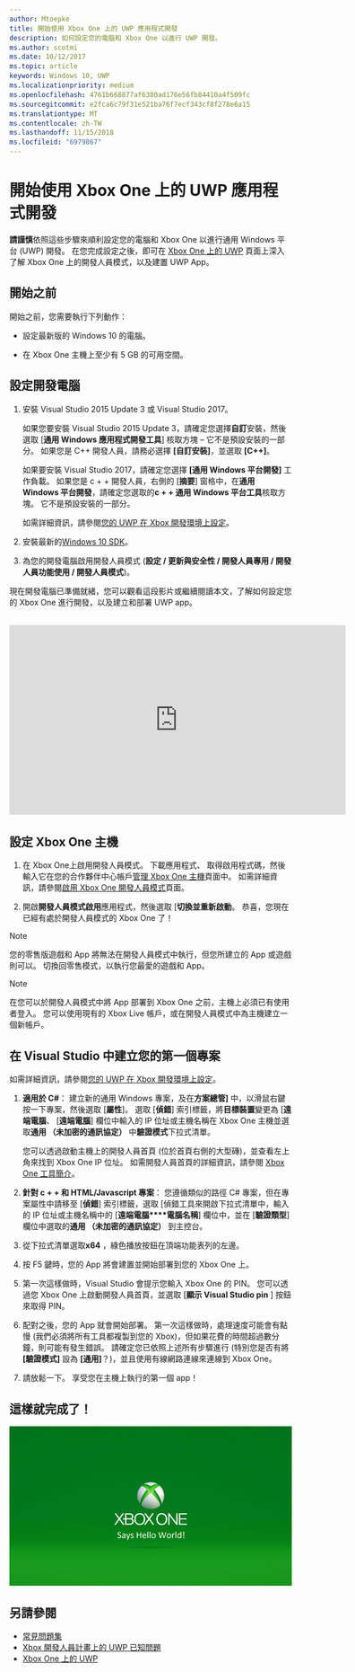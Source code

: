 ```yaml
---
author: Mtoepke
title: 開始使用 Xbox One 上的 UWP 應用程式開發
description: 如何設定您的電腦和 Xbox One 以進行 UWP 開發。
ms.author: scotmi
ms.date: 10/12/2017
ms.topic: article
keywords: Windows 10, UWP
ms.localizationpriority: medium
ms.openlocfilehash: 4761b668877af6380ad176e56fb84410a4f509fc
ms.sourcegitcommit: e2fca6c79f31e521ba76f7ecf343cf8f278e6a15
ms.translationtype: MT
ms.contentlocale: zh-TW
ms.lasthandoff: 11/15/2018
ms.locfileid: "6979867"
---
```

# <a name="getting-started-with-uwp-app-development-on-xbox-one"></a>開始使用 Xbox One 上的 UWP 應用程式開發

**請謹慎**依照這些步驟來順利設定您的電腦和 Xbox One 以進行通用 Windows 平台 (UWP) 開發。 在您完成設定之後，即可在 [Xbox One 上的 UWP](index.md) 頁面上深入了解 Xbox One 上的開發人員模式，以及建置 UWP App。 

## <a name="before-you-start"></a>開始之前

開始之前，您需要執行下列動作：
-   設定最新版的 Windows 10 的電腦。
<!-- -  Install Microsoft Visual Studio 2015 Update 3 or Microsoft Visual Studio 2017.

    > [!NOTE]
    > Visual Studio 2017 is required if you are using the Windows 10, build 15063 SDK. -->

- 在 Xbox One 主機上至少有 5 GB 的可用空間。

## <a name="setting-up-your-development-pc"></a>設定開發電腦

1.  安裝 Visual Studio 2015 Update 3 或 Visual Studio 2017。

    如果您要安裝 Visual Studio 2015 Update 3，請確定您選擇**自訂**安裝，然後選取 [**通用 Windows 應用程式開發工具**] 核取方塊 – 它不是預設安裝的一部分。 如果您是 C++ 開發人員，請務必選擇 **\[自訂安裝\]**，並選取 **\[C++\]**。

    如果要安裝 Visual Studio 2017，請確定您選擇 **\[通用 Windows 平台開發\]** 工作負載。 如果您是 c + + 開發人員，右側的 [**摘要**] 窗格中，在**通用 Windows 平台開發**，請確定您選取的**c + + 通用 Windows 平台工具**核取方塊。 它不是預設安裝的一部分。

    如需詳細資訊，請參閱[您的 UWP 在 Xbox 開發環境上設定](development-environment-setup.md)。

2.  安裝最新的[Windows 10 SDK](https://developer.microsoft.com/windows/downloads/windows-10-sdk)。

3.  為您的開發電腦啟用開發人員模式 (**設定 / 更新與安全性 / 開發人員專用 / 開發人員功能使用 / 開發人員模式**)。

現在開發電腦已準備就緒，您可以觀看這段影片或繼續閱讀本文，了解如何設定您的 Xbox One 進行開發，以及建立和部署 UWP app。
</br>
</br>
<iframe src="https://channel9.msdn.com/Events/Xbox/App-Dev-on-Xbox/Get-started-with-App-Dev-on-Xbox/player#time=51s:paused" width="600" height="338"  allowFullScreen frameBorder="0"></iframe>

## <a name="setting-up-your-xbox-one-console"></a>設定 Xbox One 主機

1.  在 Xbox One上啟用開發人員模式。 下載應用程式、 取得啟用程式碼，然後輸入它在您的合作夥伴中心帳戶[管理 Xbox One 主機](https://partner.microsoft.com/xboxactivate)頁面中。 如需詳細資訊，請參閱[啟用 Xbox One 開發人員模式](devkit-activation.md)頁面。 

2.  開啟**開發人員模式啟用**應用程式，然後選取 [**切換並重新啟動**。 恭喜，您現在已經有處於開發人員模式的 Xbox One 了！
  
  > [!NOTE]
  > 您的零售版遊戲和 App 將無法在開發人員模式中執行，但您所建立的 App 或遊戲則可以。 切換回零售模式，以執行您最愛的遊戲和 App。
    
  > [!NOTE]
  > 在您可以於開發人員模式中將 App 部署到 Xbox One 之前，主機上必須已有使用者登入。 您可以使用現有的 Xbox Live 帳戶，或在開發人員模式中為主機建立一個新帳戶。 

## <a name="creating-your-first-project-in-visual-studio"></a>在 Visual Studio 中建立您的第一個專案

如需詳細資訊，請參閱[您的 UWP 在 Xbox 開發環境上設定](development-environment-setup.md)。

1.  **適用於 C#**： 建立新的通用 Windows 專案，及在**方案總管]** 中，以滑鼠右鍵按一下專案，然後選取 [**屬性**]。 選取 [**偵錯**] 索引標籤，將**目標裝置**變更為 [**遠端電腦**、 [**遠端電腦**] 欄位中輸入的 IP 位址或主機名稱在 Xbox One 主機並選取**通用 （未加密的通訊協定）** 中**驗證模式**下拉式清單。   

    您可以透過啟動主機上的開發人員首頁 (位於首頁右側的大型磚)，並查看左上角來找到 Xbox One IP 位址。 如需開發人員首頁的詳細資訊，請參閱 [Xbox One 工具簡介](introduction-to-xbox-tools.md)。  

2.  **針對 c + + 和 HTML/Javascript 專案**： 您遵循類似的路徑 C# 專案，但在專案屬性中請移至 [**偵錯**] 索引標籤，選取 [偵錯工具來開啟下拉式清單中，輸入的 IP 位址或主機名稱中的 [**遠端電腦****電腦名稱**] 欄位中，並在 [**驗證類型**] 欄位中選取的**通用 （未加密的通訊協定）** 到主控台。

3. 從下拉式清單選取**x64** ，綠色播放按鈕在頂端功能表列的左邊。
   
4.  按 F5 鍵時，您的 App 將會建置並開始部署到您的 Xbox One 上。
  
5.  第一次這樣做時，Visual Studio 會提示您輸入 Xbox One 的 PIN。 您可以透過您 Xbox One 上啟動開發人員首頁，並選取 [**顯示 Visual Studio pin** ] 按鈕來取得 PIN。
  
6.  配對之後，您的 App 就會開始部署。 第一次這樣做時，處理速度可能會有點慢 (我們必須將所有工具都複製到您的 Xbox)，但如果花費的時間超過數分鐘，則可能有發生錯誤。 請確定您已依照上述所有步驟進行 (特別您是否有將 **\[驗證模式\]** 設為 **\[通用\]**？)，並且使用有線網路連線來連線到 Xbox One。  

7. 請放鬆一下。 享受您在主機上執行的第一個 app！  

## <a name="thats-it"></a>這樣就完成了！

![Hello World](images/getting-started-hello-world.png)

## <a name="see-also"></a>另請參閱  
- [常見問題集](frequently-asked-questions.md)  
- [Xbox 開發人員計畫上的 UWP 已知問題](known-issues.md)
- [Xbox One 上的 UWP](index.md) 
